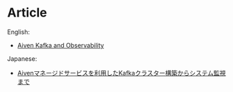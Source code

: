 # Article

English:
- [Aiven Kafka and Observability](https://qiita.com/yoshiyuki_kono/private/832620f9badcdd2a80e6)

Japanese:
- [Aivenマネージドサービスを利用したKafkaクラスター構築からシステム監視まで](https://qiita.com/yoshiyuki_kono/private/88275a6bea666ff5bdf7)
